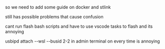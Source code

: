 so we need to add some guide on docker and stlink

still has possible problems that cause confusion

cant run flash bash scripts and have to use vscode tasks to flash and its annoying

usbipd attach --wsl --busid 2-2 in admin terminal on every time is annoying